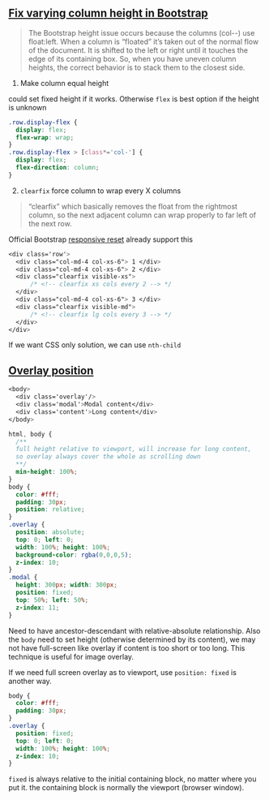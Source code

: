 [Fix varying column height in Bootstrap](https://medium.com/wdstack/varying-column-heights-in-bootstrap-4e8dd5338643)
--
>  The Bootstrap height issue occurs because the columns (col-*-*) use float:left. When a column is “floated” it’s taken out of the normal flow of the document. It is shifted to the left or right until it touches the edge of its containing box. So, when you have uneven column heights, the correct behavior is to stack them to the closest side.

1. Make column equal height

  could set fixed height if it works. Otherwise `flex` is best option if the height is unknown

```CSS
.row.display-flex {
  display: flex;
  flex-wrap: wrap;
}
.row.display-flex > [class*='col-'] {
  display: flex;
  flex-direction: column;
}
```

2. `clearfix` force column to wrap every X columns
> “clearfix” which basically removes the float from the rightmost column, so the next adjacent column can wrap properly to far left of the next row.

Official Bootstrap [responsive reset](http://getbootstrap.com/css/#grid-responsive-resets) already support this

```css
<div class='row'>
  <div class="col-md-4 col-xs-6"> 1 </div>
  <div class="col-md-4 col-xs-6"> 2 </div>
  <div class="clearfix visible-xs">
      /* <!-- clearfix xs cols every 2 --> */
  </div>
  <div class="col-md-4 col-xs-6"> 3 </div>
  <div class="clearfix visible-md">
      /* <!-- clearfix lg cols every 3 --> */
  </div>
</div>
```

If we want CSS only solution, we can use `nth-child`


[Overlay position](https://tympanus.net/codrops/2013/11/07/css-overlay-techniques/)
--
```css
<body>
  <div class='overlay'/>
  <div class='modal'>Modal content</div>
  <div class='content'>Long content</div>
</body>

html, body {
  /**
  full height relative to viewport, will increase for long content,
  so overlay always cover the whole as scrolling down
  **/
  min-height: 100%;
}
body {
  color: #fff;
  padding: 30px;
  position: relative;
}
.overlay {
  position: absolute;
  top: 0; left: 0;
  width: 100%; height: 100%;
  background-color: rgba(0,0,0,5);
  z-index: 10;
}
.modal {
  height: 300px; width: 300px;
  position: fixed;
  top: 50%; left: 50%;
  z-index: 11;
}
```
Need to have ancestor-descendant with relative-absolute relationship. Also the `body` need to set height (otherwise determined by its content), we may not have full-screen like overlay if content is too short or too long. This technique is useful for image overlay.

If we need full screen overlay as to viewport, use `position: fixed` is another way.
```CSS
body {
  color: #fff;
  padding: 30px;
}
.overlay {
  position: fixed;
  top: 0; left: 0;
  width: 100%; height: 100%;
  z-index: 10;
}
```
`fixed` is always relative to the initial containing block, no matter where you put it. the containing block is normally the viewport (browser window).
